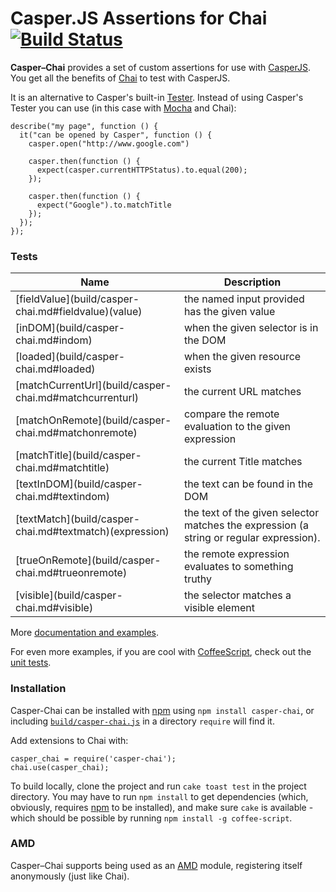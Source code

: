 # Casper.JS Assertions for Chai [![Build Status](https://secure.travis-ci.org/brianmhunt/casper-chai.png?branch=master)](https://travis-ci.org/brianmhunt/casper-chai)

**Casper–Chai** provides a set of custom assertions for use with [CasperJS][].
You get all the benefits of [Chai][] to test with CasperJS.

It is an alternative to Casper's built-in [Tester][].  Instead of using
Casper's Tester you can use (in this case with [Mocha][] and Chai):

    describe("my page", function () {
      it("can be opened by Casper", function () {
        casper.open("http://www.google.com")

        casper.then(function () {
          expect(casper.currentHTTPStatus).to.equal(200);
        });

        casper.then(function () {
          expect("Google").to.matchTitle
        });
      });
    });

### Tests

<table>
  <thead>
    <th>Name</th>
    <th>Description</th>
  </thead>
  <tbody>
    <tr>
      <td>[fieldValue](build/casper-chai.md#fieldvalue)(value)</td>
      <td>
        the named input provided has the given value
      </td>
    </tr>
    <tr>
      <td>[inDOM](build/casper-chai.md#indom)</td>
      <td>when the given selector is in the DOM</td>
    </tr>
    <tr>
      <td>[loaded](build/casper-chai.md#loaded)</td>
      <td>when the given resource exists</td>
    </tr>
    <tr>
      <td>[matchCurrentUrl](build/casper-chai.md#matchcurrenturl)</td>
      <td>the current URL matches</td>
    </tr>
    <tr>
      <td>[matchOnRemote](build/casper-chai.md#matchonremote)</td>
      <td>compare the remote evaluation to the given expression</td>
    </tr>
    <tr>
      <td>[matchTitle](build/casper-chai.md#matchtitle)</td>
      <td>the current Title matches</td>
    </tr>
    <tr>
      <td>[textInDOM](build/casper-chai.md#textindom)</td>
      <td>the text can be found in the DOM</td>
    </tr>
    <tr>
      <td>[textMatch](build/casper-chai.md#textmatch)(expression)</td>
      <td>
        the text of the given selector matches the expression (a string
        or regular expression).
      </td>
    </tr>
    <tr>
      <td>[trueOnRemote](build/casper-chai.md#trueonremote)</td>
      <td>the remote expression evaluates to something truthy</td>
    </tr>
    <tr>
      <td>[visible](build/casper-chai.md#visible)</td>
      <td>the selector matches a visible element</td>
    </tr>
  </tbody>
</table>

More [documentation and examples](build/casper-chai.md).

For even more examples, if you are cool with
[CoffeeScript](http://coffeescript.org/), check out the [unit
tests](https://github.com/brianmhunt/casper-chai/blob/master/test/common.coffee).


### Installation

Casper-Chai can be installed with [npm][] using `npm install casper-chai`, or
including
[`build/casper-chai.js`](https://raw.github.com/brianmhunt/casper-chai/master/build/casper-chai.js)
in a directory `require` will find it.

Add extensions to Chai with:

    casper_chai = require('casper-chai');
    chai.use(casper_chai);

To build locally, clone the project and run `cake toast test` in the
project directory. You may have to run `npm install` to get dependencies
(which, obviously, requires [npm][] to be installed), and make sure `cake` is
available - which should be possible by running `npm install -g coffee-script`.

### AMD

Casper–Chai supports being used as an [AMD][] module, registering itself
anonymously (just like Chai).

[CasperJS]: http://casperjs.org/
[Chai]: http://chaijs.com/
[Mocha]: http://visionmedia.github.com/mocha/
[AMD]: https://github.com/amdjs/amdjs-api/wiki/AMD
[npm]: https://npmjs.org/
[Tester]: http://casperjs.org/api.html#tester

